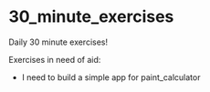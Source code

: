 # 30_minute_exercises
Daily 30 minute exercises!

Exercises in need of aid:
  - I need to build a simple app for paint_calculator
